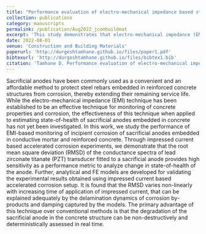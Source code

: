 ```yaml
---
title: "Performance evaluation of electro-mechanical impedance based state of health estimation of sacrificial anodes in reinforced concrete structures"
collection: publications
category: manuscripts
permalink: /publication/Aug2022_jconbuildmat
excerpt: 'This study demonstrates that electro-mechanical impedance (EMI) sensing with PZT transducers can sensitively track the state-of-health of sacrificial anodes embedded in concrete. The RMSD of conductance spectra offers a non-destructive, real-time metric for monitoring anode degradation.'
date: 2022-08-01
venue: 'Construction and Building Materials'
paperurl: 'http://durgeshtamhane.github.io/files/paper1.pdf'
bibtexurl: 'http://durgeshtamhane.github.io/files/bibtex1.bib'
citation: 'Tamhane D. Performance evaluation of electro-mechanical impedance based state of health estimation of sacrificial anodes in reinforced concrete structures. Constr Build Mater. 2022.'
---
```

Sacrificial anodes have been commonly used as a convenient and an affordable method to protect steel rebars embedded in reinforced concrete structures from corrosion, thereby extending their remaining service life. While the electro-mechanical impedance (EMI) technique has been established to be an effective technique for monitoring of concrete properties and corrosion, the effectiveness of this technique when applied to estimating state-of-health of sacrificial anodes embedded in concrete has not yet been investigated. In this work, we study the performance of EMI-based monitoring of incipient corrosion of sacrificial anodes embedded in conductive mortar and reinforced concrete. Through impressed current based accelerated corrosion experiments, we demonstrate that the root mean square deviation (RMSD) of the conductance spectra of lead zirconate titanate (PZT) transducer fitted to a sacrificial anode provides high sensitivity as a performance metric to analyze change in state-of-health of the anode. Further, analytical and FE models are developed for validating the experimental results obtained using impressed current based accelerated corrosion setup. It is found that the RMSD varies non-linearly with increasing time of application of impressed current, that can be explained adequately by the delamination dynamics of corrosion by-products and damping captured by the models. The primary advantage of this technique over conventional methods is that the degradation of the sacrificial anode in the concrete structure can be non-destructively and deterministically assessed in real time.




